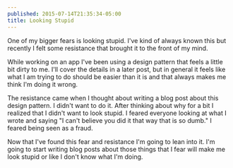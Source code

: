 ```yaml
---
published: 2015-07-14T21:35:34-05:00
title: Looking Stupid
---
```

One of my bigger fears is looking stupid. I've kind of always known this but recently I felt some resistance that brought it to the front of my mind.

While working on an app I've been using a design pattern that feels a little bit dirty to me. I'll cover the details in a later post, but in general it feels like what I am trying to do should be easier than it is and that always makes me think I'm doing it wrong.

The resistance came when I thought about writing a blog post about this design pattern. I didn't want to do it. After thinking about why for a bit I realized that I didn't want to look stupid. I feared everyone looking at what I wrote and saying "I can't believe you did it that way that is so dumb." I feared being seen as a fraud.

Now that I've found this fear and resistance I'm going to lean into it. I'm going to start writing blog posts about those things that I fear will make me look stupid or like I don't know what I'm doing.